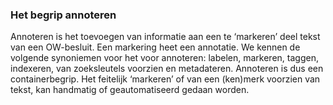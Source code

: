 ### Het begrip annoteren

Annoteren is het toevoegen van informatie aan een te ‘markeren’ deel tekst van
een OW-besluit. Een markering heet een annotatie. We kennen de volgende
synoniemen voor het voor annoteren: labelen, markeren, taggen, indexeren, van
zoeksleutels voorzien en metadateren. Annoteren is dus een containerbegrip. Het
feitelijk ‘markeren’ of van een (ken)merk voorzien van tekst, kan handmatig of
geautomatiseerd gedaan worden.
